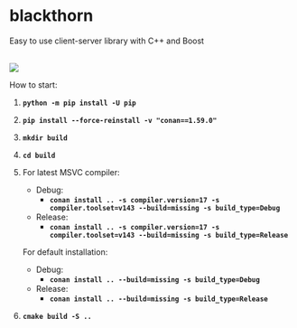 # blackthorn
Easy to use client-server library with C++ and Boost

<br/>
<img src="https://i.postimg.cc/zGY19n1V/blackthorn.jpg" />
<br/>

How to start:
1. **`python -m pip install -U pip`**
2. **`pip install --force-reinstall -v "conan==1.59.0"`**

3. **`mkdir build`**
4. **`cd build`**

5. For latest MSVC compiler:
    - Debug:
        - **`conan install .. -s compiler.version=17 -s compiler.toolset=v143 --build=missing -s build_type=Debug`**
    - Release:
        - **`conan install .. -s compiler.version=17 -s compiler.toolset=v143 --build=missing -s build_type=Release`**

   For default installation:
    - Debug:
        - **`conan install .. --build=missing -s build_type=Debug`**
    - Release:
        - **`conan install .. --build=missing -s build_type=Release`**

6. **`cmake build -S ..`**
